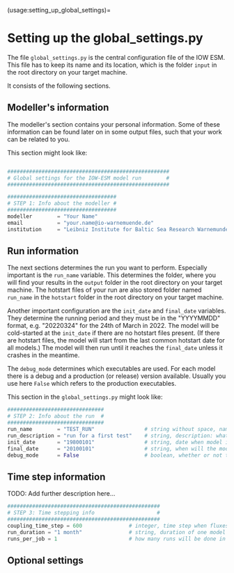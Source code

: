 (usage:setting_up_global_settings)=
# Setting up the global_settings.py

The file `global_settings.py` is the central configuration file of the IOW ESM.
This file has to keep its name and its location, which is the folder `input` in the root directory
on your target machine.

It consists of the following sections.


## Modeller's information

The modeller's section contains your personal information.
Some of these information can be found later on in some output files, such that your work can be related to you.

This section might look like:

``` python

####################################################
# Global settings for the IOW-ESM model run        #
####################################################

###################################
# STEP 1: Info about the modeller #
###################################
modeller        = "Your Name"                                                   # string, name of the modeller who is responsible
email           = "your.name@io-warnemuende.de"                                 # string, contact of the responsible modeller
institution     = "Leibniz Institute for Baltic Sea Research Warnemunde (IOW)"  # string, name of the institute

```


## Run information

The next sections determines the run you want to perform.
Especially important is the `run_name` variable. 
This determines the folder, where you will find your results in the `output` folder in the root directory
on your target machine.
The hotstart files of your run are also stored folder named `run_name` in the `hotstart` folder in the root directory
on your target machine.

Another important configuration are the `init_date` and `final_date` variables.
They determine the running period and they must be in the "YYYYMMDD" format, e.g. "20220324" for the 24th of March in 2022.
The model will be cold-started at the `init_date` if there are no hotstart files present.
(If there are hotstart files, the model will start from the last common hotstart date for all models.)
The model will then run until it reaches the `final_date` unless it crashes in the meantime.

The `debug_mode` determines which executables are used. 
For each model there is a debug and a production (or release) version available.
Usually you use here `False` which refers to the production executables.

This section in the `global_settings.py` might look like:

``` python
###############################
# STEP 2: Info about the run  #
###############################
run_name        = "TEST_RUN"                # string without space, name of the current run
run_description = "run for a first test"    # string, description: what is this run good for?
init_date       = "19800101"                # string, date when model is/was cold-started (YYYYMMDD) 
final_date      = "20100101"                # string, when will the model run finally end? (YYYYMMDD) 
debug_mode      = False                     # boolean, whether or not to use executables compiled with debugging options (slow)
```


## Time step information

TODO: Add further description here...

``` python
#################################################
# STEP 3: Time stepping info                    #
#################################################
coupling_time_step = 600               # integer, time step when fluxes are calculated and exchanged (s)
run_duration = "1 month"               # string, duration of one model run (day/days, month/months, year/years)
runs_per_job = 1                       # how many runs will be done in one job script
```


## Optional settings